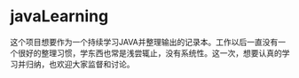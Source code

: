 # javaLearning
这个项目想要作为一个持续学习JAVA并整理输出的记录本。工作以后一直没有一个很好的整理习惯，学东西也常是浅尝辄止，没有系统性。这一次，想要认真的学习并归纳，也欢迎大家监督和讨论。
